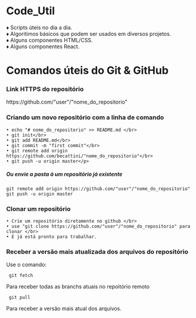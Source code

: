# Code_Util

♦ Scripts úteis no dia a dia.</br>
♦ Algoritimos básicos que podem ser usados em diversos projetos.</br>
♦ Alguns componentes HTML/CSS.</br>
♦ Alguns componentes React.</br>


# Comandos úteis do Git & GitHub

<h3>Link HTTPS do repositório</h3>
<p>https://github.com/"user"/"nome_do_repositorio"</p>

<h3>Criando um novo repositório com a linha de comando</h3>

    • echo "# nome_do_repositorio" >> README.md </br>
    • git init</br>
    • git add README.md</br>
    • git commit -m "first commit"</br>
    • git remote add origin https://github.com/becattini/"nome_do_repositorio"</br>
    • git push -u origin master</p>

  <h5>Ou envie a pasta à um repositório já existente</h5>
    
 `git remote add origin https://github.com/"user"/"nome_do_repositorio"`
 `git push -u origin master`
   

   <h3>Clonar um repositório</h3>

    • Crie um repositório diretamente no github </br>
    • use "git clone https://github.com/"user"/"nome_do_repositorio" para clonar </br>
    • E já está pronto para trabalhar.


   <h3>Receber a versão mais atualizada dos arquivos do repositório</h3>
   
  Use o comando:</br>
 
     git fetch
  Para receber todas as branchs atuais no repoitório remoto
    
     git pull
  Para receber a versão mais atual dos arquivos.



